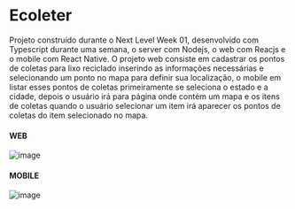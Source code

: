 # Ecoleter
Projeto construído durante o Next Level Week 01, desenvolvido com Typescript durante uma semana, o server com Nodejs, o web com Reacjs e o mobile com React Native.
O projeto web consiste em cadastrar os pontos de coletas para lixo reciclado inserindo as informações necessárias e selecionando um ponto no mapa para definir sua localização,
o mobile em listar esses pontos de coletas primeiramente se seleciona o estado e a cidade, depois o usuário irá para página
onde contém um mapa e os itens de coletas quando o usuário selecionar um item irá aparecer os pontos de coletas do item selecionado no mapa.

#### WEB

![image](https://drive.google.com/uc?export=view&id=1uEIk45047Rv6MW8EMOXulX0F5DOLEnoI)

#### MOBILE

![image](https://drive.google.com/uc?export=view&id=1eXaVfnXR4qdYYcRXmYkoYv2HOVcz4LQ2)
